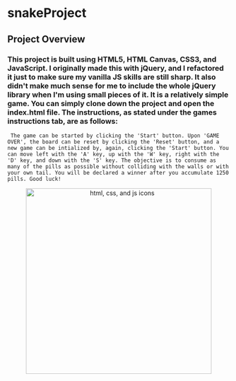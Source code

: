 # snakeProject

## Project Overview

### This project is built using HTML5, HTML Canvas, CSS3, and JavaScript. I originally made this with jQuery, and I refactored it just to make sure my vanilla JS skills are still sharp. It also didn't make much sense for me to include the whole jQuery library when I'm using small pieces of it. It is a relatively simple game. You can simply clone down the project and open the index.html file. The instructions, as stated under the games instructions tab, are as follows:
`
The game can be started by clicking the 'Start' button. Upon 'GAME OVER', the board can be reset by clicking the 'Reset' button, and a new game can be intialized by, again, clicking the 'Start' button. You can move left with the 'A' key, up with the 'W' key, right with the 'D' key, and down with the 'S' key. The objective is to consume as many of the pills as possible without colliding with the walls or with your own tail. You will be declared a winner after you accumulate 1250 pills. Good luck!`

<p align="center" style="background-color=white">
<img src="https://user-images.githubusercontent.com/30186107/29488525-f55a69d0-84da-11e7-8a39-5476f663b5eb.png" alt="html, css, and js icons" width=420 />
</p>